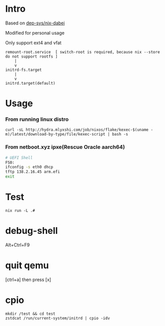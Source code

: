 # Intro
Based on [dep-sys/nix-dabei](https://github.com/dep-sys/nix-dabei/)

Modified for personal usage

Only support ext4 and vfat
```
remount-root.service  [ switch-root is required, because nix --store do not support rootfs ]
    |
    v
initrd-fs.target
    |
    v
initrd.target(default)
```
# Usage
### From running linux distro
```
curl -sL http://hydra.mlyxshi.com/job/nixos/flake/kexec-$(uname -m)/latest/download-by-type/file/kexec-script | bash -s
```
### From netboot.xyz ipxe(Rescue Oracle aarch64)

```sh
# UEFI Shell
FS0:
ifconfig -s eth0 dhcp
tftp 138.2.16.45 arm.efi
exit
```
# Test
```
nix run -L .#
```

# debug-shell
Alt+Ctrl+F9

# quit qemu
[ctrl+a] then press [x]


# cpio
```
mkdir /test && cd test
zstdcat /run/current-system/initrd | cpio -idv 
```